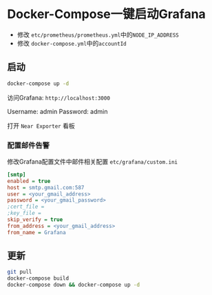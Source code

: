 # Docker-Compose一键启动Grafana 

- 修改 `etc/prometheus/prometheus.yml`中的`NODE_IP_ADDRESS`
- 修改 `docker-compose.yml`中的`accountId`

## 启动

```bash
docker-compose up -d
```

访问Grafana: `http://localhost:3000`

Username: admin
Password: admin

打开 `Near Exporter` 看板

### 配置邮件告警

修改Grafana配置文件中邮件相关配置 `etc/grafana/custom.ini`

```ini
[smtp]
enabled = true
host = smtp.gmail.com:587 
user = <your_gmail_address>
password = <your_gmail_password>
;cert_file =
;key_file =
skip_verify = true
from_address = <your_gmail_address>
from_name = Grafana
```

## 更新

```bash
git pull
docker-compose build
docker-compose down && docker-compose up -d
```

